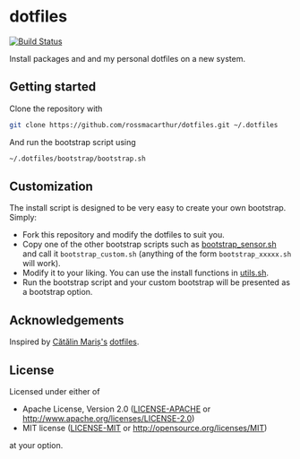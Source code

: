 # dotfiles

[![Build Status](https://github.com/rossmacarthur/dotfiles/workflows/build/badge.svg)](https://github.com/rossmacarthur/dotfiles/actions?query=workflow%3Abuild)

Install packages and and my personal dotfiles on a new system.

## Getting started

Clone the repository with
```bash
git clone https://github.com/rossmacarthur/dotfiles.git ~/.dotfiles
```

And run the bootstrap script using
```bash
~/.dotfiles/bootstrap/bootstrap.sh
```

## Customization

The install script is designed to be very easy to create your own bootstrap.
Simply:

* Fork this repository and modify the dotfiles to suit you.
* Copy one of the other bootstrap scripts such as [bootstrap_sensor.sh][sensor]
  and call it `bootstrap_custom.sh` (anything of the form `bootstrap_xxxxx.sh`
  will work).
* Modify it to your liking. You can use the install functions in
  [utils.sh][utils].
* Run the bootstrap script and your custom bootstrap will be presented as a
  bootstrap option.

## Acknowledgements

Inspired by [Cătălin Mariș's][alrra] [dotfiles][alrra_dotfiles].

[alrra]: https://github.com/alrra
[alrra_dotfiles]: https://github.com/alrra/dotfiles
[remote]: bootstrap/remote.sh
[sensor]: bootstrap/bootstrap_sensor.sh
[utils]: bootstrap/utils.sh

## License

Licensed under either of

- Apache License, Version 2.0 ([LICENSE-APACHE](LICENSE-APACHE) or
  http://www.apache.org/licenses/LICENSE-2.0)
- MIT license ([LICENSE-MIT](LICENSE-MIT) or http://opensource.org/licenses/MIT)

at your option.
